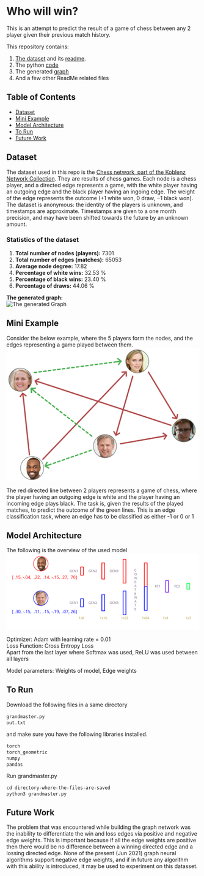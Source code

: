 # Who will win?

This is an attempt to predict the result of a game of chess between any 2 player given their previous match history. <br>

This repository contains:

1. [The dataset](out.txt) and its [readme](README.chess).
2. The python [code](GrandMaster.py)
3. The generated [graph](graph.png)
4. And a few other ReadMe related files


## Table of Contents

- [Dataset](#dataset)
- [Mini Example](#mini-example)
- [Model Architecture](#model-architecture)
- [To Run](#to-run)
- [Future Work](#future-work)


## Dataset

The dataset used in this repo is the [Chess network, part of the Koblenz Network Collection](http://konect.cc/networks/chess/). They are results of chess games.  Each node is a chess player, and a directed edge represents a game, with the white player having an outgoing edge and the black player having an ingoing edge.  The weight of the edge represents the outcome (+1 white won, 0 draw, −1 black won).  The dataset is anonymous:  the identity of the players is unknown, and timestamps are approximate.  Timestamps are given to a one month precision, and may have been shifted towards the future by an unknown amount.
<br>
### Statistics of the dataset
1. **Total number of nodes (players):** 7301 <br>
2. **Total number of edges (matches):** 65053 <br>
3. **Average node degree:** 17.82 <br>
4. **Percentage of white wins:** 32.53 % <br>
5. **Percentage of black wins:** 23.40 % <br>
6. **Percentage of draws:** 44.06 % <br>

**The generated graph:** 
<br>
![The generated Graph](graph.png)

## Mini Example
Consider the below example, where the 5 players form the nodes, and the edges representing a game played between them. <br>
![demo](demo2.svg) 

The red directed line between 2 players represents a game of chess, where the player having an outgoing edge is white and the player having an incoming edge plays black. The task is, given the results of the played matches, to predict the outcome of the green lines.  This is an edge classification task, where an edge has to be classified as either -1 or 0 or 1


## Model Architecture
The following is the overview of the used model
<br>
![demo](architecture.svg)

Optimizer: Adam with learning rate = 0.01 <br>
Loss Function: Cross Entropy Loss <br>
Apart from the last layer where Softmax was used, ReLU was used between all layers

Model parameters: Weights of model, Edge weights

## To Run

Download the following files in a same directory

```
grandmaster.py
out.txt
```
and make sure you have the following libraries installed.
```
torch
torch_geometric
numpy
pandas
```
Run grandmaster.py 
```
cd directory-where-the-files-are-saved
python3 grandmaster.py
```
## Future Work
The problem that was encountered while building the graph network was the inability to differentiate the win and loss edges via positive and negative edge weights. This is important because if all the edge weights are positive then there would be no difference between a winning directed edge and a lossing directed edge. None of the present (Jun 2021) graph neural algorithms support negative edge weights, and if in future any algorithm with this ability is introduced, it may be used to experiment on this datasset.
